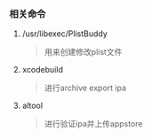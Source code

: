 ### 相关命令
1. /usr/libexec/PlistBuddy
    > 用来创建修改plist文件

2. xcodebuild
    > 进行archive  export ipa

3. altool
    > 进行验证ipa并上传appstore

